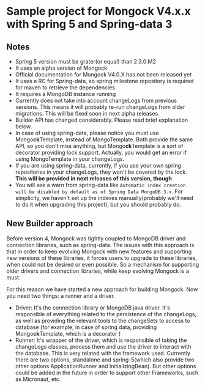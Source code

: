 
# Sample project for Mongock V4.x.x with Spring 5 and Spring-data 3

## Notes
* Spring 5 version must be grater(or equal) than 2.3.0.M2
* It uses an alpha version of Mongock
* Official documentation for Mongock V4.0.X has not been released yet
* It uses a RC for Spring-data, so spring milestone repository is required for maven to retrieve the dependencies
* It requires a MongoDB instance running
* Currently does not take into account changeLogs from previous versions. 
This means it will probably re-run changeLogs from older migrations. 
This will be fixed soon in next alpha releases.
* Builder API has changed considerably. Please read brief explanation below.
* In case of using spring-data, please notice you must use Mongo**ck**Template, instead of MongoTemplate.
Both provide the same API, so you don't miss anything, but Mongo**ck**Template is a sort of decorator providing 
lock support. Actually, you would get an error if using MongoTemplate in your changeLogs.
* If you are using spring-data, currently, if you use your own spring repositories in your changeLogs,
they won't be covered by the lock. **This will be provided in next releases of this version, though**
* You will see a warn from spring-data like `Automatic index creation will be disabled by default as of Spring Data MongoDB 3.x`.
For simplicity, we haven't set up the indexes manually(probably we'll need to do it when upgrading this project), but you should probably do.


## New Builder approach
Before version 4, Mongock was tightly coupled to MongoDB driver and connection libraries, such as spring-data.
The issues with this approach is that in order to keep evolving Mongock with new features and supporting new versions
of these libraries, it forces users to upgrade to these libraries, when could not be desired or even possible.
So a mechanism for supporting older drivers and connection libraries, while keep evolving Mongock is a must.

For this reason we have started a new approach for building Mongock. Now you need two things: a runner and a driver.
* Driver: It's the connection library or MongoDB java driver. It's responsible of everything related to the persistence 
of the changeLogs, as well as  providing the relevant tools to the changeSets to access to database
(for example, in case of spring data, providing Mongo**ck**Template, which is a decorator )
* Runner: It's wrapper of the driver, which is responsible of taking the changeLogs classes, process them and use
the driver to interact with the database. This is very related with the framework used. Currently there are two options, 
standalone and spring-5(which also provide two other options ApplicationRunner and InitializingBean). But other options 
could be added in the future in order to support other Frameworks, such as Micronaut, etc.






